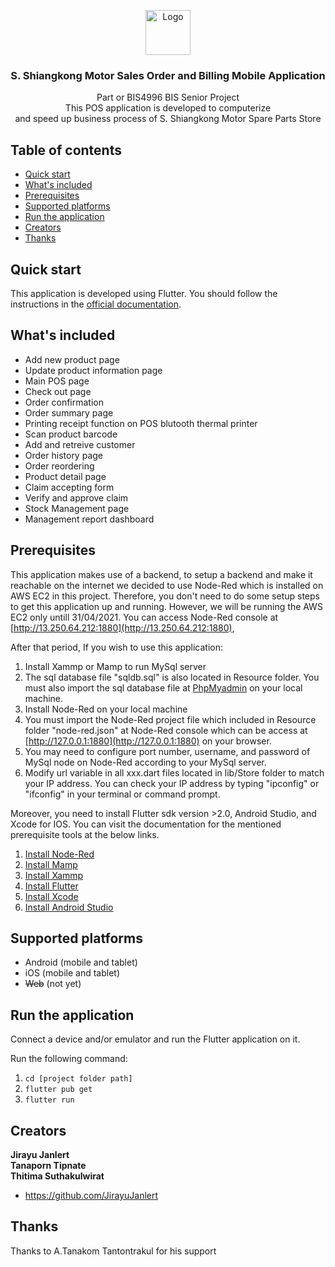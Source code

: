 <p align="center">
  <a href="https://github.com/JirayuJanlert/shiangkongPosApplication-senior-project">
    <img src="https://storage.googleapis.com/first_singto_bucket/senior_project/logo.png" alt="Logo" width=72 height=72>
  </a>

  <h3 align="center">S. Shiangkong Motor Sales Order and Billing Mobile Application</h3>
  
  <div align="center"<img src="https://user-images.githubusercontent.com/67780932/115137546-eed9a180-a050-11eb-9614-0c9045ab8458.PNG" width=102 height=302></div>

  <p align="center">
    Part or BIS4996 BIS Senior Project
    <br>
    This POS application is developed to computerize <br>and speed up business process of S. Shiangkong Motor Spare Parts Store
  </p>
</p>


## Table of contents

- [Quick start](#quick-start)
- [What's included](#whats-included)
- [Prerequisites](#prerequisites)
- [Supported platforms](#supported-platforms)
- [Run the application](#Run-the-application)
- [Creators](#creators)
- [Thanks](#thanks)

## Quick start

This application is developed using Flutter. You should follow the instructions in the [official documentation](https://flutter.io/docs/get-started/install).

## What's included

* Add new product page
* Update product information page
* Main POS page
* Check out page
* Order confirmation 
* Order summary page
* Printing receipt function on POS blutooth thermal printer
* Scan product barcode
* Add and retreive customer
* Order history page
* Order reordering 
* Product detail page
* Claim accepting form
* Verify and approve claim
* Stock Management page
* Management report dashboard

## Prerequisites
This application makes use of a backend, to setup a backend and make it reachable on the internet we decided
to use Node-Red which is installed on AWS EC2 in this project. Therefore, you don't need to do some setup steps to get this application up and
running. However, we will be running the AWS EC2 only untill 31/04/2021. You can access Node-Red console at [http://13.250.64.212:1880](http://13.250.64.212:1880),

After that period, If you wish to use this application:
1. Install Xammp or Mamp to run MySql server
2. The sql database file "sqldb.sql" is also located in Resource folder. You must also import the sql database file at [PhpMyadmin](http://127.0.0.1/phpmyadmin) on your local machine.
3. Install Node-Red on your local machine
4. You must import the Node-Red project file which included in Resource folder "node-red.json" at Node-Red console which can be access at [http://127.0.0.1:1880](http://127.0.0.1:1880) on your browser.
6. You may need to configure port number, username, and password of MySql node on Node-Red according to your MySql server.
7. Modify url variable in all xxx.dart files located in lib/Store folder to match your IP address. You can check your IP address by typing "ipconfig" or "ifconfig" in your terminal or command prompt.

Moreover, you need to install Flutter sdk version >2.0, Android Studio, and Xcode for IOS. You can visit the documentation for the mentioned prerequisite tools at the below links. 

1. [Install Node-Red](https://nodered.org/docs/)
2. [Install Mamp](https://www.mamp.info/en/downloads/)
3. [Install Xammp](https://www.apachefriends.org/download.html)
4. [Install Flutter](https://flutter.dev/docs/get-started/install)
5. [Install Xcode](https://developer.apple.com/xcode/)
6. [Install Android Studio](https://developer.android.com/studio)

## Supported platforms
* Android (mobile and tablet)
* iOS (mobile and tablet)
* ~~Web~~ (not yet)


## Run the application
Connect a device and/or emulator and run the Flutter application on it.

Run the following command:
1. `cd [project folder path]`
2. `flutter pub get`
3. `flutter run`

## Creators

**Jirayu Janlert**
<br>
**Tanaporn Tipnate**
<br>
**Thitima Suthakulwirat**

- <https://github.com/JirayuJanlert>


## Thanks

Thanks to A.Tanakom Tantontrakul for his support

